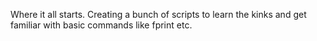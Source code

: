 Where it all starts. Creating a bunch of scripts to learn the kinks and get familiar with basic commands like fprint etc.
